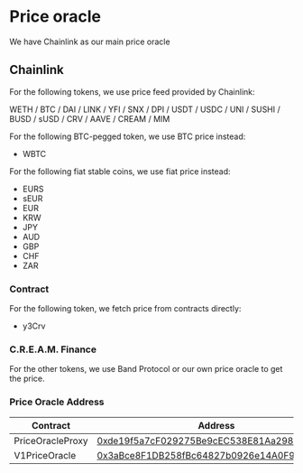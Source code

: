 # Price oracle

We have Chainlink as our main price oracle

## Chainlink

For the following tokens, we use price feed provided by Chainlink:

WETH / BTC / DAI / LINK / YFI / SNX / DPI / USDT / USDC / UNI / SUSHI / BUSD / sUSD / CRV / AAVE / CREAM / MIM

For the following BTC-pegged token, we use BTC price instead:

* WBTC

For the following fiat stable coins, we use fiat price instead:

* EURS
* sEUR
* EUR
* KRW
* JPY
* AUD
* GBP
* CHF
* ZAR

### Contract

For the following token, we fetch price from contracts directly:

* y3Crv

### C.R.E.A.M. Finance

For the other tokens, we use Band Protocol or our own price oracle to get the price.

### Price Oracle Address

| Contract             | Address                                                                                                               |
| -------------------- | --------------------------------------------------------------------------------------------------------------------- |
| PriceOracleProxy     | [0xde19f5a7cF029275Be9cEC538E81Aa298E297266](https://etherscan.io/address/0xde19f5a7cF029275Be9cEC538E81Aa298E297266) |
| V1PriceOracle        | [0x3aBce8F1DB258fBc64827b0926e14A0F90525CF7](https://etherscan.io/address/0x3abce8f1db258fbc64827b0926e14a0f90525cf7) |
